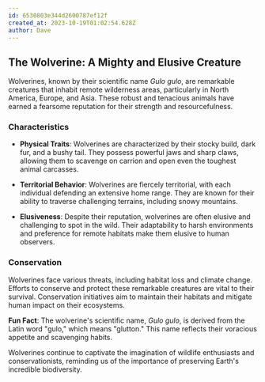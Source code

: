 ```yaml
---
id: 6530803e344d2600787ef12f
created_at: 2023-10-19T01:02:54.628Z
author: Dave
---
```


## The Wolverine: A Mighty and Elusive Creature

Wolverines, known by their scientific name *Gulo gulo*, are remarkable creatures that inhabit remote wilderness areas, particularly in North America, Europe, and Asia. These robust and tenacious animals have earned a fearsome reputation for their strength and resourcefulness.

### Characteristics

- **Physical Traits**: Wolverines are characterized by their stocky build, dark fur, and a bushy tail. They possess powerful jaws and sharp claws, allowing them to scavenge on carrion and open even the toughest animal carcasses.

- **Territorial Behavior**: Wolverines are fiercely territorial, with each individual defending an extensive home range. They are known for their ability to traverse challenging terrains, including snowy mountains.

- **Elusiveness**: Despite their reputation, wolverines are often elusive and challenging to spot in the wild. Their adaptability to harsh environments and preference for remote habitats make them elusive to human observers.

### Conservation

Wolverines face various threats, including habitat loss and climate change. Efforts to conserve and protect these remarkable creatures are vital to their survival. Conservation initiatives aim to maintain their habitats and mitigate human impact on their ecosystems.

**Fun Fact**: The wolverine's scientific name, *Gulo gulo*, is derived from the Latin word "gulo," which means "glutton." This name reflects their voracious appetite and scavenging habits.

Wolverines continue to captivate the imagination of wildlife enthusiasts and conservationists, reminding us of the importance of preserving Earth's incredible biodiversity.

